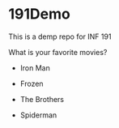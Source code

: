 # 191Demo

This is a demp repo for INF 191

What is your favorite movies?

- Iron Man

- Frozen

- The Brothers

- Spiderman
